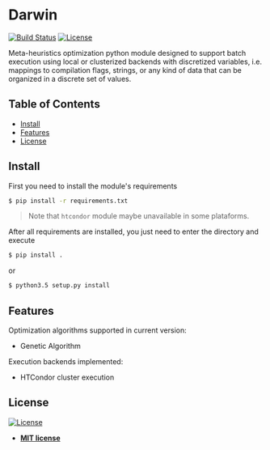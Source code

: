 # Darwin
[![Build Status](http://img.shields.io/travis/badges/badgerbadgerbadger.svg?style=flat-square)](https://travis-ci.org/badges/badgerbadgerbadger) [![License](http://img.shields.io/:license-mit-blue.svg?style=flat-square)](http://badges.mit-license.org)

Meta-heuristics optimization python module designed to support batch execution using local or clusterized backends with discretized variables, i.e. mappings to compilation flags, strings, or any kind of data that can be organized in a discrete set of values.

## Table of Contents
- [Install](#install)
- [Features](#features)
- [License](#license)

## Install
First you need to install the module's requirements
```bash 
$ pip install -r requirements.txt
```
> Note that `htcondor` module maybe unavailable in some plataforms.

After all requirements are installed, you just need to enter the directory and execute
```bash
$ pip install .
```
or 
```bash
$ python3.5 setup.py install
```
## Features
Optimization algorithms supported in current version:
- Genetic Algorithm

Execution backends implemented:
- HTCondor cluster execution

## License

[![License](http://img.shields.io/:license-mit-blue.svg?style=flat-square)](http://badges.mit-license.org)

- **[MIT license](http://opensource.org/licenses/mit-license.php)**
